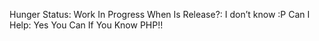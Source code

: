 Hunger
Status: Work In Progress
When Is Release?: I don’t know :P
Can I Help: Yes You Can If You Know PHP!!
